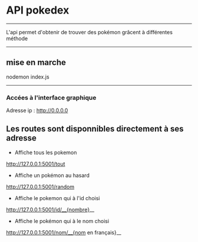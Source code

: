 # API pokedex

___

L'api permet d'obtenir de trouver des pokémon grâcent à différentes méthode

___

## mise en marche

nodemon index.js

___

### Accées à l'interface graphique

Adresse ip : http://0.0.0.0

## Les routes sont disponnibles directement à ses adresse

*  Affiche tous les pokemon

http://127.0.0.1:5001/tout

* Affiche un pokémon au hasard

http://127.0.0.1:5001/random

* Affiche le pokemon qui à l'id choisi

http://127.0.0.1:5001/id/__{nombre}__

* Affiche le pokémon qui à le nom choisi

http://127.0.0.1:5001/nom/__{nom en français}__
